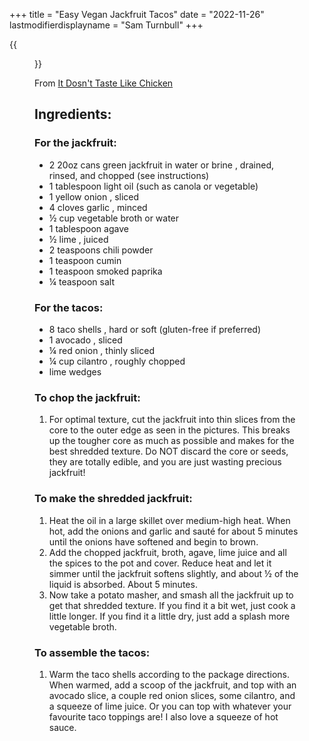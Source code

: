 +++
title = "Easy Vegan Jackfruit Tacos"
date = "2022-11-26"
lastmodifierdisplayname = "Sam Turnbull"
+++

{{<figure src="/images/easy-vegan-jackfruit-tacos-recipe-mexican-vegetarian.jpg">}}

From [It Dosn't Taste Like Chicken](https://itdoesnttastelikechicken.com/easy-vegan-jackfruit-tacos/)

## Ingredients:

### For the jackfruit:
* 2 20oz cans green jackfruit in water or brine , drained, rinsed, and chopped (see instructions)
* 1 tablespoon light oil (such as canola or vegetable)
* 1 yellow onion , sliced
* 4 cloves garlic , minced
* ½ cup vegetable broth or water
* 1 tablespoon agave
* ½ lime , juiced
* 2 teaspoons chili powder
* 1 teaspoon cumin
* 1 teaspoon smoked paprika
* ¼ teaspoon salt
### For the tacos:
* 8 taco shells , hard or soft (gluten-free if preferred)
* 1 avocado , sliced
* ¼ red onion , thinly sliced
* ¼ cup cilantro , roughly chopped
* lime wedges


### To chop the jackfruit:
1. For optimal texture, cut the jackfruit into thin slices from the core to the outer edge as seen in the pictures. This breaks up the tougher core as much as possible and makes for the best shredded texture. Do NOT discard the core or seeds, they are totally edible, and you are just wasting precious jackfruit!
### To make the shredded jackfruit:
1. Heat the oil in a large skillet over medium-high heat. When hot, add the onions and garlic and sauté for about 5 minutes until the onions have softened and begin to brown.
1. Add the chopped jackfruit, broth, agave, lime juice and all the spices to the pot and cover. Reduce heat and let it simmer until the jackfruit softens slightly, and about ½ of the liquid is absorbed. About 5 minutes.
1. Now take a potato masher, and smash all the jackfruit up to get that shredded texture. If you find it a bit wet, just cook a little longer. If you find it a little dry, just add a splash more vegetable broth.
### To assemble the tacos:
1. Warm the taco shells according to the package directions. When warmed, add a scoop of the jackfruit, and top with an avocado slice, a couple red onion slices, some cilantro, and a squeeze of lime juice. Or you can top with whatever your favourite taco toppings are! I also love a squeeze of hot sauce.